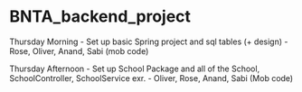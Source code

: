 # BNTA_backend_project

Thursday Morning - Set up basic Spring project and sql tables (+ design) - Rose, Oliver, Anand, Sabi (mob code)

Thursday Afternoon - Set up School Package and all of the School, SchoolController, SchoolService exr. - Oliver, Rose, Anand, Sabi (Mob code)
